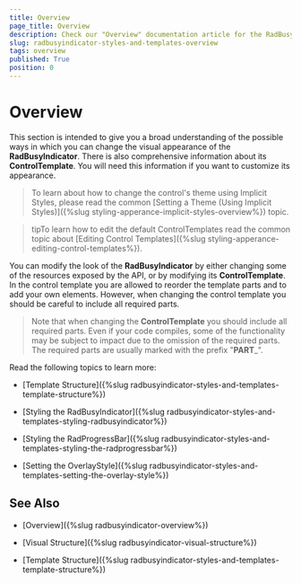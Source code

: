 ```yaml
---
title: Overview
page_title: Overview
description: Check our "Overview" documentation article for the RadBusyIndicator WPF control.
slug: radbusyindicator-styles-and-templates-overview
tags: overview
published: True
position: 0
---
```


# Overview

This section is intended to give you a broad understanding of the possible ways in which you can change the visual appearance of the __RadBusyIndicator__. There is also comprehensive information about its __ControlTemplate__. You will need this information if you want to customize its appearance.

>To learn about how to change the control's theme using Implicit Styles, please read the common [Setting a Theme (Using Implicit Styles)]({%slug styling-apperance-implicit-styles-overview%}) topic.

>tipTo learn how to edit the default ControlTemplates read the common topic about [Editing Control Templates]({%slug styling-apperance-editing-control-templates%}).

You can modify the look of the __RadBusyIndicator__ by either changing some of the resources exposed by the API, or by modifying its __ControlTemplate__. In the control template you are allowed to reorder the template parts and to add your own elements. However, when changing the control template you should be careful to include all required parts.

>Note that when changing the __ControlTemplate__ you should include all required parts. Even if your code compiles, some of the functionality may be subject to impact due to the omission of the required parts. The required parts are usually marked with the prefix "__PART___".

Read the following topics to learn more: 

* [Template Structure]({%slug radbusyindicator-styles-and-templates-template-structure%})

* [Styling the RadBusyIndicator]({%slug radbusyindicator-styles-and-templates-styling-radbusyindicator%})

* [Styling the RadProgressBar]({%slug radbusyindicator-styles-and-templates-styling-the-radprogressbar%})

* [Setting the OverlayStyle]({%slug radbusyindicator-styles-and-templates-setting-the-overlay-style%})

## See Also

 * [Overview]({%slug radbusyindicator-overview%})

 * [Visual Structure]({%slug radbusyindicator-visual-structure%})

 * [Template Structure]({%slug radbusyindicator-styles-and-templates-template-structure%})
